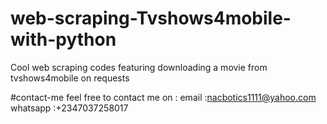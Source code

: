 # web-scraping-Tvshows4mobile-with-python
Cool web scraping codes featuring downloading a movie from tvshows4mobile on requests

#contact-me
feel free to contact me on :
email :nacbotics1111@yahoo.com
whatsapp :+2347037258017
